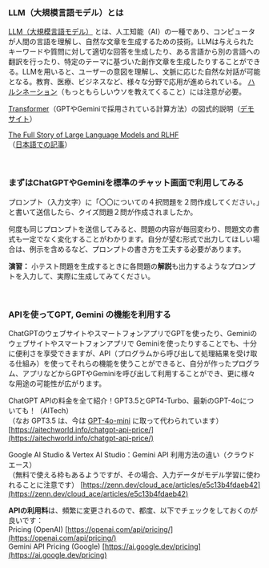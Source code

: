 ### LLM（大規模言語モデル）とは

[LLM（大規模言語モデル）](https://ja.wikipedia.org/wiki/%E5%A4%A7%E8%A6%8F%E6%A8%A1%E8%A8%80%E8%AA%9E%E3%83%A2%E3%83%87%E3%83%AB) 
とは、人工知能（AI）の一種であり、コンピュータが人間の言語を理解し、自然な文章を生成するための技術。LLMは与えられたキーワードや質問に対して適切な回答を生成したり、ある言語から別の言語への翻訳を行ったり、特定のテーマに基づいた創作文章を生成したりすることができる。LLMを用いると、ユーザーの意図を理解し、文脈に応じた自然な対話が可能となる。教育、医療、ビジネスなど、様々な分野で応用が進められている。
[ハルシネーション](https://ja.wikipedia.org/wiki/%E3%83%8F%E3%83%AB%E3%82%B7%E3%83%8D%E3%83%BC%E3%82%B7%E3%83%A7%E3%83%B3_(%E4%BA%BA%E5%B7%A5%E7%9F%A5%E8%83%BD))（もっともらしいウソを教えてくること）には注意が必要。

[Transformer](https://ja.wikipedia.org/wiki/Transformer_(%E6%A9%9F%E6%A2%B0%E5%AD%A6%E7%BF%92%E3%83%A2%E3%83%87%E3%83%AB))（GPTやGeminiで採用されている計算方法）の図式的説明（[デモサイト](https://poloclub.github.io/transformer-explainer/)）

[The Full Story of Large Language Models and RLHF](https://www.assemblyai.com/blog/the-full-story-of-large-language-models-and-rlhf/)   
（[日本語での記事](https://gigazine.net/news/20230623-rlhf-llm/)）

<br>

### まずはChatGPTやGeminiを標準のチャット画面で利用してみる

プロンプト（入力文字）に「〇〇についての４択問題を２問作成してください。」と書いて送信したら、クイズ問題２問が作成されましたか。

何度も同じプロンプトを送信してみると、問題の内容が毎回変わり、問題文の書式も一定でなく変化することがわかります。自分が望む形式で出力してほしい場合は、例示を含めるなど、プロンプトの書き方を工夫する必要があります。

**演習：** 小テスト問題を生成するときに各問題の**解説**も出力するようなプロンプトを入力して、実際に生成してみてください。

<br>

### APIを使ってGPT, Gemini の機能を利用する

ChatGPTのウェブサイトやスマートフォンアプリでGPTを使ったり、Geminiのウェブサイトやスマートフォンアプリで Geminiを使ったりすることでも、十分に便利さを享受できますが、API（プログラムから呼び出して処理結果を受け取る仕組み）を使ってそれらの機能を使うことができると、自分が作ったプログラム、アプリなどからGPTやGeminiを呼び出して利用することができ、更に様々な用途の可能性が広がります。

ChatGPT APIの料金を全て紹介！GPT3.5とGPT4-Turbo、最新のGPT-4oについても！（AITech）  
（なお GPT3.5 は、今は
[GPT-4o-mini](https://openai.com/index/gpt-4o-mini-advancing-cost-efficient-intelligence/) に取って代わられています）  
[https://aitechworld.info/chatgpt-api-price/](https://aitechworld.info/chatgpt-api-price/)  

Google AI Studio & Vertex AI Studio：Gemini API 利用方法の違い（クラウドエース）  
（無料で使える枠もあるようですが、その場合、入力データがモデル学習に使われることに注意です）
[https://zenn.dev/cloud_ace/articles/e5c13b4fdaeb42](https://zenn.dev/cloud_ace/articles/e5c13b4fdaeb42)

**APIの利用料**は、頻繁に変更されるので、都度、以下でチェックをしておくのが良いです：  
Pricing (OpenAI) [https://openai.com/api/pricing/](https://openai.com/api/pricing/)  
Gemini API Pricing (Google) [https://ai.google.dev/pricing](https://ai.google.dev/pricing)


